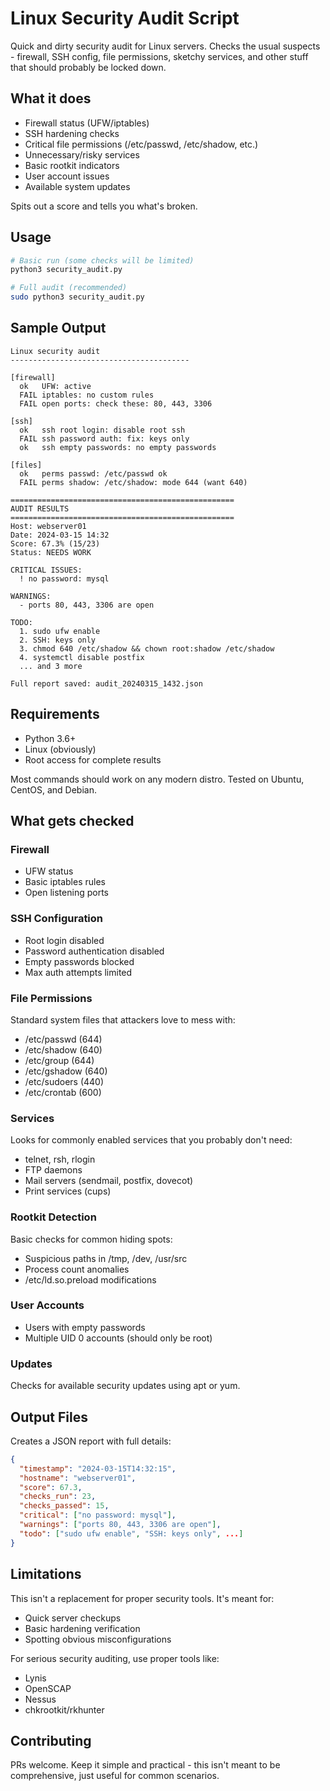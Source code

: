 # Linux Security Audit Script

Quick and dirty security audit for Linux servers. Checks the usual suspects - firewall, SSH config, file permissions, sketchy services, and other stuff that should probably be locked down.

## What it does

- Firewall status (UFW/iptables)
- SSH hardening checks  
- Critical file permissions (/etc/passwd, /etc/shadow, etc.)
- Unnecessary/risky services
- Basic rootkit indicators
- User account issues
- Available system updates

Spits out a score and tells you what's broken.

## Usage

```bash
# Basic run (some checks will be limited)
python3 security_audit.py

# Full audit (recommended)
sudo python3 security_audit.py
```

## Sample Output

```
Linux security audit
----------------------------------------

[firewall]
  ok   UFW: active
  FAIL iptables: no custom rules
  FAIL open ports: check these: 80, 443, 3306

[ssh]
  ok   ssh root login: disable root ssh
  FAIL ssh password auth: fix: keys only
  ok   ssh empty passwords: no empty passwords

[files]
  ok   perms passwd: /etc/passwd ok
  FAIL perms shadow: /etc/shadow: mode 644 (want 640)

==================================================
AUDIT RESULTS
==================================================
Host: webserver01
Date: 2024-03-15 14:32
Score: 67.3% (15/23)
Status: NEEDS WORK

CRITICAL ISSUES:
  ! no password: mysql

WARNINGS:
  - ports 80, 443, 3306 are open

TODO:
  1. sudo ufw enable
  2. SSH: keys only
  3. chmod 640 /etc/shadow && chown root:shadow /etc/shadow
  4. systemctl disable postfix
  ... and 3 more

Full report saved: audit_20240315_1432.json
```

## Requirements

- Python 3.6+
- Linux (obviously)
- Root access for complete results

Most commands should work on any modern distro. Tested on Ubuntu, CentOS, and Debian.

## What gets checked

### Firewall
- UFW status
- Basic iptables rules
- Open listening ports

### SSH Configuration
- Root login disabled
- Password authentication disabled  
- Empty passwords blocked
- Max auth attempts limited

### File Permissions
Standard system files that attackers love to mess with:
- /etc/passwd (644)
- /etc/shadow (640) 
- /etc/group (644)
- /etc/gshadow (640)
- /etc/sudoers (440)
- /etc/crontab (600)

### Services
Looks for commonly enabled services that you probably don't need:
- telnet, rsh, rlogin
- FTP daemons
- Mail servers (sendmail, postfix, dovecot)
- Print services (cups)

### Rootkit Detection
Basic checks for common hiding spots:
- Suspicious paths in /tmp, /dev, /usr/src
- Process count anomalies
- /etc/ld.so.preload modifications

### User Accounts
- Users with empty passwords
- Multiple UID 0 accounts (should only be root)

### Updates
Checks for available security updates using apt or yum.

## Output Files

Creates a JSON report with full details:
```json
{
  "timestamp": "2024-03-15T14:32:15",
  "hostname": "webserver01", 
  "score": 67.3,
  "checks_run": 23,
  "checks_passed": 15,
  "critical": ["no password: mysql"],
  "warnings": ["ports 80, 443, 3306 are open"],
  "todo": ["sudo ufw enable", "SSH: keys only", ...]
}
```

## Limitations

This isn't a replacement for proper security tools. It's meant for:
- Quick server checkups
- Basic hardening verification
- Spotting obvious misconfigurations

For serious security auditing, use proper tools like:
- Lynis
- OpenSCAP
- Nessus
- chkrootkit/rkhunter

## Contributing

PRs welcome. Keep it simple and practical - this isn't meant to be comprehensive, just useful for common scenarios.

